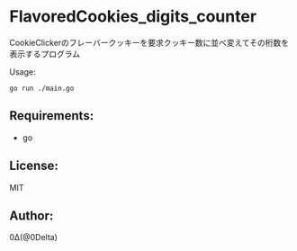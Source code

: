 FlavoredCookies_digits_counter
========

CookieClickerのフレーバークッキーを要求クッキー数に並べ変えてその桁数を表示するプログラム

Usage:
```
go run ./main.go
```

Requirements:
-------------
+ go

License:
--------
MIT

Author:
-------
0Δ(@0Delta)
